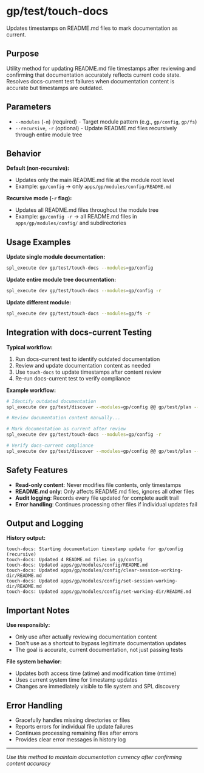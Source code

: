 # gp/test/touch-docs

Updates timestamps on README.md files to mark documentation as current.

## Purpose
Utility method for updating README.md file timestamps after reviewing and confirming that documentation accurately reflects current code state. Resolves docs-current test failures when documentation content is accurate but timestamps are outdated.

## Parameters
- `--modules` (`-m`) (required) - Target module pattern (e.g., `gp/config`, `gp/fs`)
- `--recursive`, `-r` (optional) - Update README.md files recursively through entire module tree

## Behavior

**Default (non-recursive):**
- Updates only the main README.md file at the module root level
- Example: `gp/config` → only `apps/gp/modules/config/README.md`

**Recursive mode (`-r` flag):**
- Updates all README.md files throughout the module tree
- Example: `gp/config -r` → all README.md files in `apps/gp/modules/config/` and subdirectories

## Usage Examples

**Update single module documentation:**
```bash
spl_execute dev gp/test/touch-docs --modules=gp/config
```

**Update entire module tree documentation:**
```bash
spl_execute dev gp/test/touch-docs --modules=gp/config -r
```

**Update different module:**
```bash
spl_execute dev gp/test/touch-docs --modules=gp/fs -r
```

## Integration with docs-current Testing

**Typical workflow:**
1. Run docs-current test to identify outdated documentation
2. Review and update documentation content as needed
3. Use `touch-docs` to update timestamps after content review
4. Re-run docs-current test to verify compliance

**Example workflow:**
```bash
# Identify outdated documentation
spl_execute dev gp/test/discover --modules=gp/config @@ gp/test/plan --type=docs-current @@ gp/test/run @@ gp/test/report

# Review documentation content manually...

# Mark documentation as current after review
spl_execute dev gp/test/touch-docs --modules=gp/config -r

# Verify docs-current compliance
spl_execute dev gp/test/discover --modules=gp/config @@ gp/test/plan --type=docs-current @@ gp/test/run @@ gp/test/report
```

## Safety Features
- **Read-only content**: Never modifies file contents, only timestamps
- **README.md only**: Only affects README.md files, ignores all other files
- **Audit logging**: Records every file updated for complete audit trail
- **Error handling**: Continues processing other files if individual updates fail

## Output and Logging

**History output:**
```
touch-docs: Starting documentation timestamp update for gp/config (recursive)
touch-docs: Updated 4 README.md files in gp/config
touch-docs: Updated apps/gp/modules/config/README.md
touch-docs: Updated apps/gp/modules/config/clear-session-working-dir/README.md
touch-docs: Updated apps/gp/modules/config/set-session-working-dir/README.md
touch-docs: Updated apps/gp/modules/config/set-working-dir/README.md
```

## Important Notes

**Use responsibly:**
- Only use after actually reviewing documentation content
- Don't use as a shortcut to bypass legitimate documentation updates
- The goal is accurate, current documentation, not just passing tests

**File system behavior:**
- Updates both access time (atime) and modification time (mtime)
- Uses current system time for timestamp updates
- Changes are immediately visible to file system and SPL discovery

## Error Handling
- Gracefully handles missing directories or files
- Reports errors for individual file update failures
- Continues processing remaining files after errors
- Provides clear error messages in history log

---

*Use this method to maintain documentation currency after confirming content accuracy*